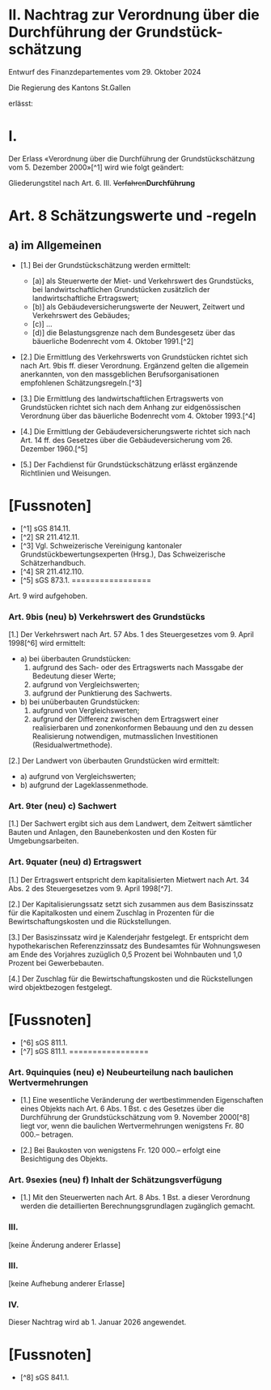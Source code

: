 
# II. Nachtrag zur Verordnung über die Durchführung der Grundstück-schätzung

Entwurf des Finanzdepartementes vom 29. Oktober 2024

Die Regierung des Kantons St.Gallen

erlässt:

# I.

Der Erlass «Verordnung über die Durchführung der Grundstückschätzung vom 5. Dezember 2000»[^1] wird wie folgt geändert:

Gliederungstitel nach Art. 6. III. ~~Verfahren~~**Durchführung**

# Art. 8     Schätzungswerte und -regeln
##           a) im Allgemeinen

- [1.] Bei der Grundstückschätzung werden ermittelt:
  - [a)] als Steuerwerte der Miet- und Verkehrswert des Grundstücks, bei landwirtschaftlichen Grundstücken zusätzlich der landwirtschaftliche Ertragswert;
  - [b)] als Gebäudeversicherungswerte der Neuwert, Zeitwert und Verkehrswert des Gebäudes;
  - [c)] ...
  - [d)] die Belastungsgrenze nach dem Bundesgesetz über das bäuerliche Bodenrecht vom 4. Oktober 1991.[^2]

- [2.] Die Ermittlung des Verkehrswerts von Grundstücken richtet sich nach Art. 9bis ff. dieser Verordnung. Ergänzend gelten die allgemein anerkannten, von den massgeblichen Berufsorganisationen empfohlenen Schätzungsregeln.[^3]

- [3.] Die Ermittlung des landwirtschaftlichen Ertragswerts von Grundstücken richtet sich nach dem Anhang zur eidgenössischen Verordnung über das bäuerliche Bodenrecht vom 4. Oktober 1993.[^4]

- [4.] Die Ermittlung der Gebäudeversicherungswerte richtet sich nach Art. 14 ff. des Gesetzes über die Gebäudeversicherung vom 26. Dezember 1960.[^5]

- [5.] Der Fachdienst für Grundstückschätzung erlässt ergänzende Richtlinien und Weisungen.

# [Fussnoten]

- [^1] sGS 814.11.
- [^2] SR 211.412.11.
- [^3] Vgl. Schweizerische Vereinigung kantonaler Grundstückbewertungsexperten (Hrsg.), Das Schweizerische Schätzerhandbuch.
- [^4] SR 211.412.110.
- [^5] sGS 873.1.
=================

Art. 9 wird aufgehoben.

### Art. 9bis (neu)        b) Verkehrswert des Grundstücks

[1.] Der Verkehrswert nach Art. 57 Abs. 1 des Steuergesetzes vom 9. April 1998[^6] wird ermittelt:
- a)    bei überbauten Grundstücken:
  1.    aufgrund des Sach- oder des Ertragswerts nach Massgabe der Bedeutung dieser Werte;
  2.    aufgrund von Vergleichswerten;
  3.    aufgrund der Punktierung des Sachwerts.
- b)    bei unüberbauten Grundstücken:
  1.    aufgrund von Vergleichswerten;
  2.    aufgrund der Differenz zwischen dem Ertragswert einer realisierbaren und zonenkonformen Bebauung und den zu dessen Realisierung notwendigen, mutmasslichen Investitionen (Residualwertmethode).

[2.] Der Landwert von überbauten Grundstücken wird ermittelt:
- a)    aufgrund von Vergleichswerten;
- b)    aufgrund der Lageklassenmethode.

### Art. 9ter (neu)        c) Sachwert

[1.] Der Sachwert ergibt sich aus dem Landwert, dem Zeitwert sämtlicher Bauten und Anlagen, den Baunebenkosten und den Kosten für Umgebungsarbeiten.

### Art. 9quater (neu)     d) Ertragswert

[1.] Der Ertragswert entspricht dem kapitalisierten Mietwert nach Art. 34 Abs. 2 des Steuergesetzes vom 9. April 1998[^7].

[2.] Der Kapitalisierungssatz setzt sich zusammen aus dem Basiszinssatz für die Kapitalkosten und einem Zuschlag in Prozenten für die Bewirtschaftungskosten und die Rückstellungen.

[3.] Der Basiszinssatz wird je Kalenderjahr festgelegt. Er entspricht dem hypothekarischen Referenzzinssatz des Bundesamtes für Wohnungswesen am Ende des Vorjahres zuzüglich 0,5 Prozent bei Wohnbauten und 1,0 Prozent bei Gewerbebauten.

[4.] Der Zuschlag für die Bewirtschaftungskosten und die Rückstellungen wird objektbezogen festgelegt.

# [Fussnoten]
- [^6] sGS 811.1.
- [^7] sGS 811.1.
=================

### Art. 9quinquies (neu) e) Neubeurteilung nach baulichen Wertvermehrungen

- [1.] Eine wesentliche Veränderung der wertbestimmenden Eigenschaften eines Objekts nach Art. 6 Abs. 1 Bst. c des Gesetzes über die Durchführung der Grundstückschätzung vom 9. November 2000[^8] liegt vor, wenn die baulichen Wertvermehrungen wenigstens Fr. 80 000.– betragen.

- [2.] Bei Baukosten von wenigstens Fr. 120 000.– erfolgt eine Besichtigung des Objekts.

### Art. 9sexies (neu)      f) Inhalt der Schätzungsverfügung

- [1.] Mit den Steuerwerten nach Art. 8 Abs. 1 Bst. a dieser Verordnung werden die detaillierten Berechnungsgrundlagen zugänglich gemacht.

### III.

[keine Änderung anderer Erlasse]

### III.

[keine Aufhebung anderer Erlasse]

### IV.

Dieser Nachtrag wird ab 1. Januar 2026 angewendet.

# [Fussnoten]
- [^8] sGS 841.1.